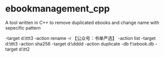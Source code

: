 # ebookmanagement_cpp
A tool written in C++ to remove duplicated ebooks and change name with sepecific pattern

 -target d:\ttt3 -action rename -r 【公众号：书单严选】
 -action list -target d:\ttt3
 -action sha256 -target d:\dddd
 -action duplicate -db f:\ebook.db -target d:\tt2
